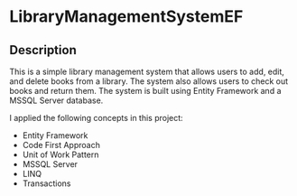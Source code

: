 # LibraryManagementSystemEF

## Description

This is a simple library management system that allows users to add, edit, and delete books from a library. The system also allows users to check out books and return them. The system is built using Entity Framework and a MSSQL Server database.

I applied the following concepts in this project:

- Entity Framework
- Code First Approach
- Unit of Work Pattern
- MSSQL Server
- LINQ
- Transactions